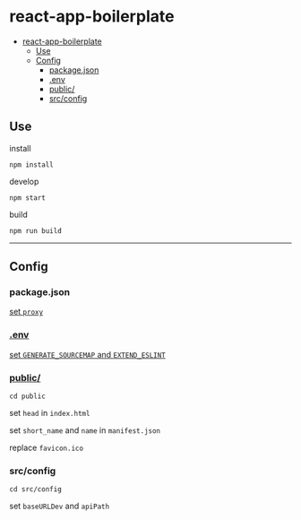 # react-app-boilerplate

- [react-app-boilerplate](#react-app-boilerplate)
  - [Use](#use)
  - [Config](#config)
    - [package.json](#packagejson)
    - [.env](#env)
    - [public/](#public)
    - [src/config](#srcconfig)

## Use

install

```shell
npm install
```

develop

```shell
npm start
```

build

```shell
npm run build
```

---

## Config

### package.json

[set `proxy`](https://create-react-app.dev/docs/proxying-api-requests-in-development)

### [.env](https://create-react-app.dev/docs/adding-custom-environment-variables#adding-development-environment-variables-in-env)

[set `GENERATE_SOURCEMAP` and `EXTEND_ESLINT`](https://create-react-app.dev/docs/advanced-configuration)

### [public/](https://create-react-app.dev/docs/using-the-public-folder)

```shell
cd public
```

set `head` in `index.html`

set `short_name` and `name` in `manifest.json`

replace `favicon.ico`

### src/config

```shell
cd src/config
```

set `baseURLDev` and `apiPath`
